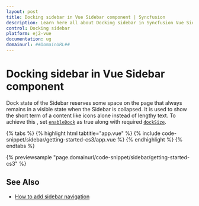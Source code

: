 ```yaml
---
layout: post
title: Docking sidebar in Vue Sidebar component | Syncfusion
description: Learn here all about Docking sidebar in Syncfusion Vue Sidebar component of Syncfusion Essential JS 2 and more.
control: Docking sidebar 
platform: ej2-vue
documentation: ug
domainurl: ##DomainURL##
---
```


# Docking sidebar in Vue Sidebar component

Dock state of the Sidebar reserves some space on the page that always remains in a visible state when the Sidebar is collapsed. It is used to show the short term of a content like icons alone instead of lengthy text. To achieve this , set [`enableDock`](https://ej2.syncfusion.com/vue/documentation/api/sidebar#enabledock) as true along with required [`dockSize`](https://ej2.syncfusion.com/vue/documentation/api/sidebar#docksize).

{% tabs %}
{% highlight html tabtitle="app.vue" %}
{% include code-snippet/sidebar/getting-started-cs3/app.vue %}
{% endhighlight %}
{% endtabs %}
        
{% previewsample "page.domainurl/code-snippet/sidebar/getting-started-cs3" %}

## See Also

* [How to add sidebar navigation](./how-to/sidebar-with-treeview)
